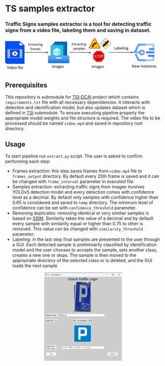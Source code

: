 # TS samples extractor
### Traffic Signs samples extractor is a tool for detecting traffic signs from a video file, labeling them and saving in dataset.
<img src="/images/extractingDiagram.png" alt="extractingDiagram">

## Prerequisites
This repository is submodule for [TSI-DCAI](https://github.com/PCiesielczyk/TSI-DCAI) project which contains `requirements.txt` file with all necessary dependencies. 
It interacts with detection and identification model, but also updates dataset which is defined in [TSI](https://github.com/PCiesielczyk/TSI) submodule. 
To ensure executing pipeline properly the appropriate model weights and file structure is required. 
The video file to be processed should be named `video.mp4` and saved in repository root directory.

## Usage
To start pipeline run `extract.py` script. The user is asked to confirm performing each step:
- Frames extraction: this step saves frames from `video.mp4` file to `frames_output` directory. By default every 25th frame is saved and it can be changed with `frame_interval` parameter in executed file.
- Samples extraction: extracting traffic signs from images involves YOLOv5 detection model and every detection comes with confidence level as a decimal. By default only samples with confidence higher than 0.65 is considered and saved to `temp` directory. The minimum level of confidence can be set with `confidence_threshold` parameter.
- Removing duplicates: removing identical or very similiar samples is based on [SSIM](https://en.wikipedia.org/wiki/Structural_similarity). Similarity takes the value of a decimal and by default every sample with similarity equal or higher than 0.75 to other is removed. This value can be changed with `similarity_threshold` parameter.
- Labeling: in the last step final samples are presented to the user through a GUI. Each detected sample is preliminarily classified by identification model and the user chooses to accepts the sample, sets another class, creates a new one or skips. The sample is then moved to the appropriate directory of the selected class or is deleted, and the GUI loads the next sample
<p align="center">
<img src="/images/labeling.png" alt="labeling" width="50%">
</p>
